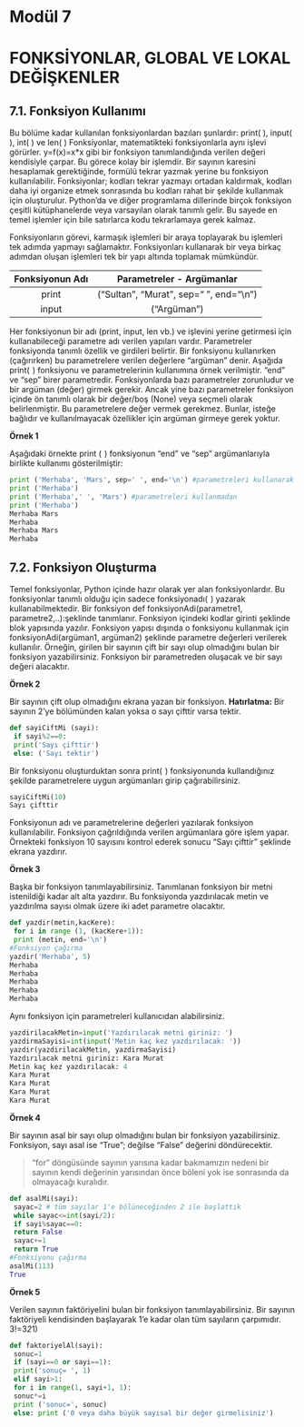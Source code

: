 # Modül 7 
# FONKSİYONLAR, GLOBAL VE LOKAL DEĞİŞKENLER
## 7.1. Fonksiyon Kullanımı

Bu bölüme kadar kullanılan fonksiyonlardan bazıları şunlardır: print( ), input( ), int( ) ve len( )
Fonksiyonlar, matematikteki fonksiyonlarla aynı işlevi görürler. y=f(x)=x\*x gibi bir fonksiyon tanımlandığında verilen değeri kendisiyle çarpar. Bu görece kolay bir işlemdir. Bir sayının karesini hesaplamak gerektiğinde, formülü tekrar yazmak yerine bu fonksiyon kullanılabilir. Fonksiyonlar; kodları tekrar yazmayı
ortadan kaldırmak, kodları daha iyi organize etmek sonrasında bu kodları rahat bir şekilde kullanmak
için oluşturulur.
Python’da ve diğer programlama dillerinde birçok fonksiyon çeşitli kütüphanelerde veya varsayılan olarak tanımlı gelir. Bu sayede en temel işlemler için bile satırlarca kodu tekrarlamaya gerek kalmaz. 

Fonksiyonların görevi, karmaşık işlemleri bir araya toplayarak bu işlemleri tek adımda yapmayı sağlamaktır. Fonksiyonları kullanarak bir veya birkaç adımdan oluşan işlemleri tek bir yapı altında toplamak
mümkündür.

| **Fonksiyonun Adı** | **Parametreler - Argümanlar**          |
|:-------------------:|:--------------------------------------:|
| print               | (“Sultan”, “Murat”, sep=“ ”, end=“\n”) |
| input               | (“Argüman”)                            |

Her fonksiyonun bir adı (print, input, len vb.) ve işlevini yerine getirmesi için kullanabileceği parametre
adı verilen yapıları vardır. Parametreler fonksiyonda tanımlı özellik ve girdileri belirtir. Bir fonksiyonu
kullanırken (çağırırken) bu parametrelere verilen değerlere “argüman” denir. Aşağıda print(  ) fonksiyonu
ve parametrelerinin kullanımına örnek verilmiştir. “end” ve “sep” birer parametredir. Fonksiyonlarda bazı
parametreler zorunludur ve bir argüman (değer) girmek gerekir. Ancak yine bazı parametreler fonksiyon
içinde ön tanımlı olarak bir değer/boş (None) veya seçmeli olarak belirlenmiştir. Bu parametrelere değer vermek gerekmez. Bunlar, isteğe bağlıdır ve kullanılmayacak özellikler için argüman girmeye gerek
yoktur.

**Örnek 1**

Aşağıdaki örnekte print (  ) fonksiyonun “end” ve “sep” argümanlarıyla birlikte kullanımı gösterilmiştir:
```python
print ('Merhaba', 'Mars', sep=' ', end='\n') #parametreleri kullanarak
print ('Merhaba')
print ('Merhaba',' ', 'Mars') #parametreleri kullanmadan
print ('Merhaba')
Merhaba Mars
Merhaba
Merhaba Mars
Merhaba
```

## 7.2. Fonksiyon Oluşturma
Temel fonksiyonlar, Python içinde hazır olarak yer alan fonksiyonlardır. Bu fonksiyonlar tanımlı olduğu
için sadece fonksiyonadı(  ) yazarak kullanabilmektedir.
Bir fonksiyon def fonksiyonAdi(parametre1, parametre2,..):şeklinde tanımlanır. Fonksiyon içindeki kodlar girinti şeklinde blok yapısında yazılır. Fonksiyon yapısı dışında o fonksiyonu kullanmak için fonksiyonAdi(argüman1, argüman2) şeklinde parametre değerleri verilerek kullanılır. Örneğin, girilen bir sayının
çift bir sayı olup olmadığını bulan bir fonksiyon yazabilirsiniz. Fonksiyon bir parametreden oluşacak ve
bir sayı değeri alacaktır.

**Örnek 2**

Bir sayının çift olup olmadığını ekrana yazan bir fonksiyon.
**Hatırlatma:** Bir sayının 2’ye bölümünden kalan yoksa o sayı çifttir varsa tektir.

```python
def sayiCiftMi (sayi):
 if sayi%2==0:
 print('Sayı çifttir')
 else: ('Sayı tektir')
```
Bir fonksiyonu oluşturduktan sonra print(  ) fonksiyonunda kullandığınız şekilde parametrelere uygun
argümanları girip çağırabilirsiniz.

```python
sayiCiftMi(10)
Sayı çifttir
```

Fonksiyonun adı ve parametrelerine değerleri yazılarak fonksiyon kullanılabilir. Fonksiyon çağrıldığında
verilen argümanlara göre işlem yapar. Örnekteki fonksiyon 10 sayısını kontrol ederek sonucu “Sayı
çifttir” şeklinde ekrana yazdırır.

**Örnek 3**

Başka bir fonksiyon tanımlayabilirsiniz. Tanımlanan fonksiyon bir metni istenildiği kadar alt alta yazdırır.
Bu fonksiyonda yazdırılacak metin ve yazdırılma sayısı olmak üzere iki adet parametre olacaktır.

```python
def yazdir(metin,kacKere):
 for i in range (1, (kacKere+1)):
 print (metin, end='\n')
#Fonksiyon çağırma
yazdir('Merhaba', 5)
Merhaba
Merhaba
Merhaba
Merhaba
Merhaba
```

Aynı fonksiyon için parametreleri kullanıcıdan alabilirsiniz.

```python
yazdirilacakMetin=input('Yazdırılacak metni giriniz: ')
yazdirmaSayisi=int(input('Metin kaç kez yazdırılacak: '))
yazdir(yazdirilacakMetin, yazdirmaSayisi)
Yazdırılacak metni giriniz: Kara Murat
Metin kaç kez yazdırılacak: 4
Kara Murat
Kara Murat
Kara Murat
Kara Murat
```

**Örnek 4**

Bir sayının asal bir sayı olup olmadığını bulan bir fonksiyon yazabilirsiniz. Fonksiyon, sayı asal ise “True”;
değilse “False” değerini döndürecektir.

>  “for” döngüsünde sayının yarısına kadar bakmamızın nedeni bir sayının kendi değerinin yarısından önce böleni yok ise sonrasında da olmayacağı kuralıdır.

```python
def asalMi(sayi):
 sayac=2 # tüm sayılar 1'e bölüneceğinden 2 ile başlattık
 while sayac<=int(sayi/2):
 if sayi%sayac==0:
 return False
 sayac+=1
 return True
#Fonksiyonu çağırma
asalMi(113)
True
```

**Örnek 5**

Verilen sayının faktöriyelini bulan bir fonksiyon tanımlayabilirsiniz. Bir sayının faktöriyeli kendisinden
başlayarak 1’e kadar olan tüm sayıların çarpımıdır. 3!=3*2*1)

```python
def faktoriyelAl(sayi):
 sonuc=1
 if (sayi==0 or sayi==1):
 print('sonuç= ', 1)
 elif sayi>1:
 for i in range(1, sayi+1, 1):
 sonuc*=i
 print ('sonuc=', sonuc)
 else: print ('0 veya daha büyük sayısal bir değer girmelisiniz')
```
